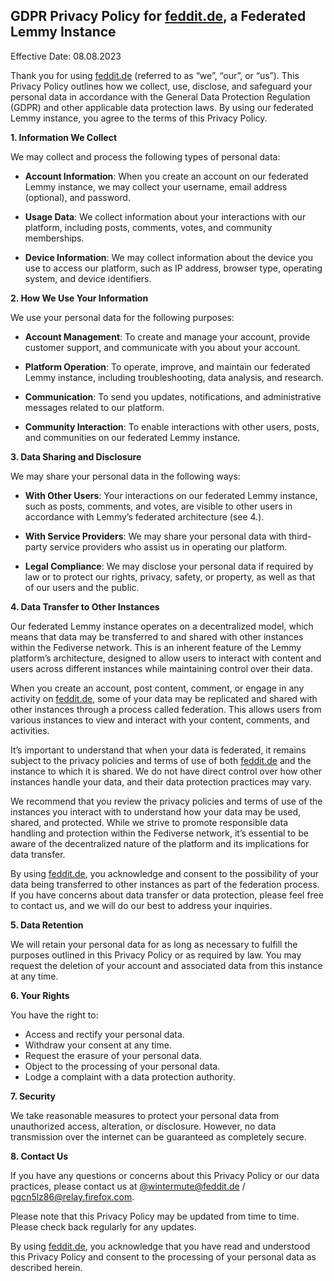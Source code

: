 GDPR Privacy Policy for [feddit.de](http://feddit.de/), a Federated Lemmy Instance
----------------------------------------------------------------------------------

Effective Date: 08.08.2023

Thank you for using [feddit.de](http://feddit.de/) (referred to as “we”, “our”, or “us”). This Privacy Policy outlines how we collect, use, disclose, and safeguard your personal data in accordance with the General Data Protection Regulation (GDPR) and other applicable data protection laws. By using our federated Lemmy instance, you agree to the terms of this Privacy Policy.

**1\. Information We Collect**

We may collect and process the following types of personal data:

* **Account Information**: When you create an account on our federated Lemmy instance, we may collect your username, email address (optional), and password.
    
* **Usage Data**: We collect information about your interactions with our platform, including posts, comments, votes, and community memberships.
    
* **Device Information**: We may collect information about the device you use to access our platform, such as IP address, browser type, operating system, and device identifiers.
    

**2\. How We Use Your Information**

We use your personal data for the following purposes:

* **Account Management**: To create and manage your account, provide customer support, and communicate with you about your account.
    
* **Platform Operation**: To operate, improve, and maintain our federated Lemmy instance, including troubleshooting, data analysis, and research.
    
* **Communication**: To send you updates, notifications, and administrative messages related to our platform.
    
* **Community Interaction**: To enable interactions with other users, posts, and communities on our federated Lemmy instance.
    

**3\. Data Sharing and Disclosure**

We may share your personal data in the following ways:

* **With Other Users**: Your interactions on our federated Lemmy instance, such as posts, comments, and votes, are visible to other users in accordance with Lemmy’s federated architecture (see 4.).
    
* **With Service Providers**: We may share your personal data with third-party service providers who assist us in operating our platform.
    
* **Legal Compliance**: We may disclose your personal data if required by law or to protect our rights, privacy, safety, or property, as well as that of our users and the public.
    

**4\. Data Transfer to Other Instances**

Our federated Lemmy instance operates on a decentralized model, which means that data may be transferred to and shared with other instances within the Fediverse network. This is an inherent feature of the Lemmy platform’s architecture, designed to allow users to interact with content and users across different instances while maintaining control over their data.

When you create an account, post content, comment, or engage in any activity on [feddit.de](http://feddit.de/), some of your data may be replicated and shared with other instances through a process called federation. This allows users from various instances to view and interact with your content, comments, and activities.

It’s important to understand that when your data is federated, it remains subject to the privacy policies and terms of use of both [feddit.de](http://feddit.de/) and the instance to which it is shared. We do not have direct control over how other instances handle your data, and their data protection practices may vary.

We recommend that you review the privacy policies and terms of use of the instances you interact with to understand how your data may be used, shared, and protected. While we strive to promote responsible data handling and protection within the Fediverse network, it’s essential to be aware of the decentralized nature of the platform and its implications for data transfer.

By using [feddit.de](http://feddit.de/), you acknowledge and consent to the possibility of your data being transferred to other instances as part of the federation process. If you have concerns about data transfer or data protection, please feel free to contact us, and we will do our best to address your inquiries.

**5\. Data Retention**

We will retain your personal data for as long as necessary to fulfill the purposes outlined in this Privacy Policy or as required by law. You may request the deletion of your account and associated data from this instance at any time.

**6\. Your Rights**

You have the right to:

* Access and rectify your personal data.
* Withdraw your consent at any time.
* Request the erasure of your personal data.
* Object to the processing of your personal data.
* Lodge a complaint with a data protection authority.

**7\. Security**

We take reasonable measures to protect your personal data from unauthorized access, alteration, or disclosure. However, no data transmission over the internet can be guaranteed as completely secure.

**8\. Contact Us**

If you have any questions or concerns about this Privacy Policy or our data practices, please contact us at [@wintermute@feddit.de](https://feddit.de/u/wintermute) / [pgcn5lz86@relay.firefox.com](mailto:pgcn5lz86@relay.firefox.com).

Please note that this Privacy Policy may be updated from time to time. Please check back regularly for any updates.

By using [feddit.de](http://feddit.de/), you acknowledge that you have read and understood this Privacy Policy and consent to the processing of your personal data as described herein.